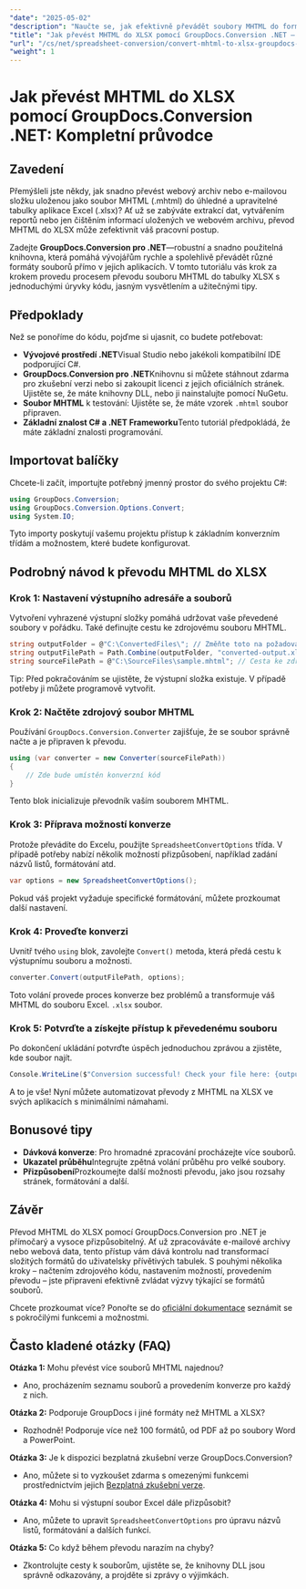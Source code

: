```yaml
---
"date": "2025-05-02"
"description": "Naučte se, jak efektivně převádět soubory MHTML do formátu XLSX aplikace Excel pomocí GroupDocs.Conversion .NET. Postupujte podle tohoto komplexního průvodce, který obsahuje podrobné pokyny a osvědčené postupy."
"title": "Jak převést MHTML do XLSX pomocí GroupDocs.Conversion .NET – kompletní průvodce"
"url": "/cs/net/spreadsheet-conversion/convert-mhtml-to-xlsx-groupdocs-net/"
"weight": 1
---
```


# Jak převést MHTML do XLSX pomocí GroupDocs.Conversion .NET: Kompletní průvodce

## Zavedení

Přemýšleli jste někdy, jak snadno převést webový archiv nebo e-mailovou složku uloženou jako soubor MHTML (.mhtml) do úhledné a upravitelné tabulky aplikace Excel (.xlsx)? Ať už se zabýváte extrakcí dat, vytvářením reportů nebo jen čištěním informací uložených ve webovém archivu, převod MHTML do XLSX může zefektivnit váš pracovní postup.

Zadejte **GroupDocs.Conversion pro .NET**—robustní a snadno použitelná knihovna, která pomáhá vývojářům rychle a spolehlivě převádět různé formáty souborů přímo v jejich aplikacích. V tomto tutoriálu vás krok za krokem provedu procesem převodu souboru MHTML do tabulky XLSX s jednoduchými úryvky kódu, jasným vysvětlením a užitečnými tipy.


## Předpoklady

Než se ponoříme do kódu, pojďme si ujasnit, co budete potřebovat:

- **Vývojové prostředí .NET**Visual Studio nebo jakékoli kompatibilní IDE podporující C#.
- **GroupDocs.Conversion pro .NET**Knihovnu si můžete stáhnout zdarma pro zkušební verzi nebo si zakoupit licenci z jejich oficiálních stránek. Ujistěte se, že máte knihovny DLL, nebo ji nainstalujte pomocí NuGetu.
- **Soubor MHTML** k testování: Ujistěte se, že máte vzorek `.mhtml` soubor připraven.
- **Základní znalost C# a .NET Frameworku**Tento tutoriál předpokládá, že máte základní znalosti programování.


## Importovat balíčky

Chcete-li začít, importujte potřebný jmenný prostor do svého projektu C#:

```csharp
using GroupDocs.Conversion;
using GroupDocs.Conversion.Options.Convert;
using System.IO;
```

Tyto importy poskytují vašemu projektu přístup k základním konverzním třídám a možnostem, které budete konfigurovat.


## Podrobný návod k převodu MHTML do XLSX

### Krok 1: Nastavení výstupního adresáře a souborů

Vytvoření vyhrazené výstupní složky pomáhá udržovat vaše převedené soubory v pořádku. Také definujte cestu ke zdrojovému souboru MHTML.

```csharp
string outputFolder = @"C:\ConvertedFiles\"; // Změňte toto na požadovanou výstupní cestu
string outputFilePath = Path.Combine(outputFolder, "converted-output.xlsx");
string sourceFilePath = @"C:\SourceFiles\sample.mhtml"; // Cesta ke zdrojovému souboru MHTML
```

Tip: Před pokračováním se ujistěte, že výstupní složka existuje. V případě potřeby ji můžete programově vytvořit.


### Krok 2: Načtěte zdrojový soubor MHTML

Používání `GroupDocs.Conversion.Converter` zajišťuje, že se soubor správně načte a je připraven k převodu.

```csharp
using (var converter = new Converter(sourceFilePath))
{
    // Zde bude umístěn konverzní kód
}
```

Tento blok inicializuje převodník vaším souborem MHTML.


### Krok 3: Příprava možností konverze

Protože převádíte do Excelu, použijte `SpreadsheetConvertOptions` třída. V případě potřeby nabízí několik možností přizpůsobení, například zadání názvů listů, formátování atd.

```csharp
var options = new SpreadsheetConvertOptions();
```

Pokud váš projekt vyžaduje specifické formátování, můžete prozkoumat další nastavení.


### Krok 4: Proveďte konverzi

Uvnitř tvého `using` blok, zavolejte `Convert()` metoda, která předá cestu k výstupnímu souboru a možnosti.

```csharp
converter.Convert(outputFilePath, options);
```

Toto volání provede proces konverze bez problémů a transformuje váš MHTML do souboru Excel. `.xlsx` soubor.


### Krok 5: Potvrďte a získejte přístup k převedenému souboru

Po dokončení ukládání potvrďte úspěch jednoduchou zprávou a zjistěte, kde soubor najít.

```csharp
Console.WriteLine($"Conversion successful! Check your file here: {outputFilePath}");
```

A to je vše! Nyní můžete automatizovat převody z MHTML na XLSX ve svých aplikacích s minimálními námahami.


## Bonusové tipy

- **Dávková konverze**: Pro hromadné zpracování procházejte více souborů.
- **Ukazatel průběhu**Integrujte zpětná volání průběhu pro velké soubory.
- **Přizpůsobení**Prozkoumejte další možnosti převodu, jako jsou rozsahy stránek, formátování a další.


## Závěr

Převod MHTML do XLSX pomocí GroupDocs.Conversion pro .NET je přímočarý a vysoce přizpůsobitelný. Ať už zpracováváte e-mailové archivy nebo webová data, tento přístup vám dává kontrolu nad transformací složitých formátů do uživatelsky přívětivých tabulek. S pouhými několika kroky – načtením zdrojového kódu, nastavením možností, provedením převodu – jste připraveni efektivně zvládat výzvy týkající se formátů souborů.

Chcete prozkoumat více? Ponořte se do [oficiální dokumentace](https://docs.groupdocs.com/conversion/net/) seznámit se s pokročilými funkcemi a možnostmi.


## Často kladené otázky (FAQ)

**Otázka 1:** Mohu převést více souborů MHTML najednou?  

- Ano, procházením seznamu souborů a provedením konverze pro každý z nich.

**Otázka 2:** Podporuje GroupDocs i jiné formáty než MHTML a XLSX?  

- Rozhodně! Podporuje více než 100 formátů, od PDF až po soubory Word a PowerPoint.

**Otázka 3:** Je k dispozici bezplatná zkušební verze GroupDocs.Conversion?  

- Ano, můžete si to vyzkoušet zdarma s omezenými funkcemi prostřednictvím jejich [Bezplatná zkušební verze](https://releases.groupdocs.com/conversion/net/).

**Otázka 4:** Mohu si výstupní soubor Excel dále přizpůsobit?  

- Ano, můžete to upravit `SpreadsheetConvertOptions` pro úpravu názvů listů, formátování a dalších funkcí.

**Otázka 5:** Co když během převodu narazím na chyby?  

- Zkontrolujte cesty k souborům, ujistěte se, že knihovny DLL jsou správně odkazovány, a projděte si zprávy o výjimkách.